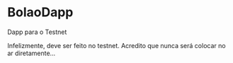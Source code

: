 # BolaoDapp
Dapp para o Testnet

Infelizmente, deve ser feito no testnet. Acredito que nunca será colocar no ar diretamente...
